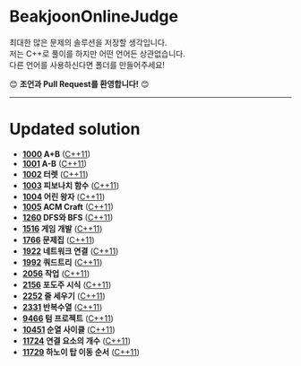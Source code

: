 # BeakjoonOnlineJudge

최대한 많은 문제의 솔루션을 저장할 생각입니다. <br/>
저는 C++로 풀이를 하지만 어떤 언어든 상관없습니다. <br/>
다른 언어를 사용하신다면 폴더를 만들어주세요! <br/>


:blush: **조언과 Pull Request를 환영합니다!** :blush:

-------------

Updated solution
=
 - **[1000][1000_boj] A+B** ([C++11][1000])
 - **[1001][1001_boj] A-B** ([C++11][1001])
 - **[1002][1002_boj] 터렛** ([C++11][1002])
 - **[1003][1003_boj] 피보나치 함수** ([C++11][1003])
 - **[1004][1004_boj] 어린 왕자** ([C++11][1004])
 - **[1005][1005_boj] ACM Craft** ([C++11][1005])
 - **[1260][1260_boj] DFS와 BFS** ([C++11][1260])
 - **[1516][1516_boj] 게임 개발** ([C++11][1516])
 - **[1766][1766_boj] 문제집** ([C++11][1766])
 - **[1922][1922_boj] 네트워크 연결** ([C++11][1922])
 - **[1992][1992_boj] 쿼드트리** ([C++11][1992])
 - **[2056][2056_boj] 작업** ([C++11][2056])
 - **[2156][2156_boj] 포도주 시식** ([C++11][2156])
 - **[2252][2252_boj] 줄 세우기** ([C++11][2252])
 - **[2331][2331_boj] 반복수열** ([C++11][2331])
 - **[9466][9466_boj] 텀 프로젝트** ([C++11][9466])
 - **[10451][10451_boj] 순열 사이클** ([C++11][10451])
 - **[11724][11724_boj] 연결 요소의 개수** ([C++11][11724])
 - **[11729][11729_boj] 하노이 탑 이동 순서** ([C++11][11729])
 
 
 
[1000]: https://github.com/gonini/BeakjoonOnlineJudge/blob/master/C%2B%2B/1000/main.cpp
[1000_boj]: https://www.acmicpc.net/problem/1000

[1001]: https://github.com/gonini/BeakjoonOnlineJudge/blob/master/C%2B%2B/1001/main.cpp
[1001_boj]: https://www.acmicpc.net/problem/1001

[1002]: https://github.com/gonini/BeakjoonOnlineJudge/blob/master/C%2B%2B/1002/main.cpp
[1002_boj]: https://www.acmicpc.net/problem/1002

[1003]: https://github.com/gonini/BeakjoonOnlineJudge/blob/master/C%2B%2B/1003/main.cpp
[1003_boj]: https://www.acmicpc.net/problem/1003

[1004]: https://github.com/gonini/BeakjoonOnlineJudge/blob/master/C%2B%2B/1004/main.cpp
[1004_boj]: https://www.acmicpc.net/problem/1004

[1005]: https://github.com/gonini/BeakjoonOnlineJudge/blob/master/C%2B%2B/1005/main.cpp
[1005_boj]: https://www.acmicpc.net/problem/1005

[1260]: https://github.com/gonini/BeakjoonOnlineJudge/blob/master/C%2B%2B/1260/main.cpp
[1260_boj]: https://www.acmicpc.net/problem/1260

[1516]: https://github.com/gonini/BeakjoonOnlineJudge/blob/master/C%2B%2B/1516/main.cpp
[1516_boj]: https://www.acmicpc.net/problem/1516

[1766]: https://github.com/gonini/BeakjoonOnlineJudge/blob/master/C%2B%2B/1766/main.cpp
[1766_boj]: https://www.acmicpc.net/problem/1766

[1922]: https://github.com/gonini/BeakjoonOnlineJudge/tree/master/C%2B%2B/1922/main.cpp
[1922_boj]: https://www.acmicpc.net/problem/1922

[1992]: https://github.com/gonini/BeakjoonOnlineJudge/tree/master/C%2B%2B/1992/main.cpp
[1992_boj]: https://www.acmicpc.net/problem/1992

[2056]: https://github.com/gonini/BeakjoonOnlineJudge/tree/master/C%2B%2B/2056/main.cpp
[2056_boj]: https://www.acmicpc.net/problem/2056
 
[2156]: https://github.com/gonini/BeakjoonOnlineJudge/blob/master/C%2B%2B/2156/main.cpp
[2156_boj]: https://www.acmicpc.net/problem/2156

[2252]: https://github.com/gonini/BeakjoonOnlineJudge/blob/master/C%2B%2B/2252/main.cpp
[2252_boj]: https://www.acmicpc.net/problem/2252

[2331]: https://github.com/gonini/BeakjoonOnlineJudge/blob/master/C%2B%2B/2331/main.cpp
[2331_boj]: https://www.acmicpc.net/problem/2331

[9466]: https://github.com/gonini/BeakjoonOnlineJudge/blob/master/C%2B%2B/9466/main.cpp
[9466_boj]: https://www.acmicpc.net/problem/9466

[10451]: https://github.com/gonini/BeakjoonOnlineJudge/tree/master/C%2B%2B/10451/main.cpp
[10451_boj]: https://www.acmicpc.net/problem/10451

[11724]: https://github.com/gonini/BeakjoonOnlineJudge/tree/master/C%2B%2B/11724/main.cpp
[11724_boj]: https://www.acmicpc.net/problem/11724

[11729]: https://github.com/gonini/BeakjoonOnlineJudge/tree/master/C%2B%2B/11729/main.cpp
[11729_boj]: https://www.acmicpc.net/problem/11729
